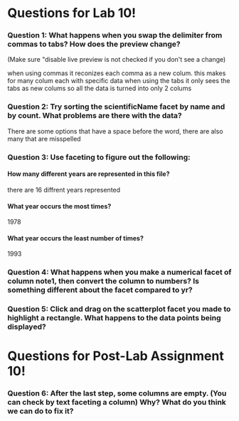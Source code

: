 # Questions for Lab 10!

### Question 1: What happens when you swap the delimiter from commas to tabs? How does the preview change? 
(Make sure "disable live preview is not checked if you don't see a change)

when using commas it reconizes each comma as a new colum. this makes for many colum each with specific data
when using the tabs it only sees the tabs as new colums so all the data is turned into only 2 colums

### Question 2: Try sorting the scientificName facet by name and by count. What problems are there with the data?
There are some options that have a space before the word, there are also many that are misspelled

### Question 3: Use faceting to figure out the following:
#### How many different years are represented in this file? 
there are 16 diffrent years represented
#### What year occurs the most times?
1978
#### What year occurs the least number of times?
1993

### Question 4: What happens when you make a numerical facet of column note1, then convert the column to numbers? Is something different about the facet compared to yr?

### Question 5: Click and drag on the scatterplot facet you made to highlight a rectangle. What happens to the data points being displayed?

# Questions for Post-Lab Assignment 10!

### Question 6: After the last step, some columns are empty. (You can check by text faceting a column) Why? What do you think we can do to fix it?
